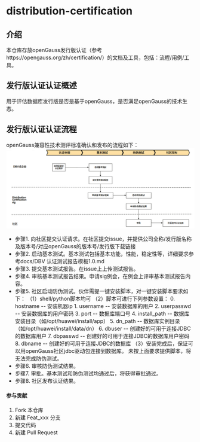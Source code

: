# distribution-certification

## 介绍
本仓库存放openGauss发行版认证（参考https://opengauss.org/zh/certification/）的文档及工具，包括：流程/用例/工具。

## 发行版认证认证概述
用于评估数据库发行版是否是基于openGauss，是否满足openGauss的技术生态。

## 发行版认证认证流程
openGauss兼容性技术测评标准确认和发布的流程如下：
![openGauss发行版认证流程](docs/openGuass发行版认证流程.png)

- 步骤1. 向社区提交认证请求。在社区提交issue，并提供公司全称/发行版名称及版本号/对应openGauss的版本号/发行版下载链接
- 步骤2. 启动基本测试。基本测试包括基本功能，性能，稳定性等，详细要求参考docs/DBV 认证测试报告模板1.0.md
- 步骤3. 提交基本测试报告。在issue上上传测试报告。
- 步骤4. 审核基本测试报告结果。申请sig例会，在例会上评审基本测试报告内容。
- 步骤5. 社区启动防伪测试。伙伴需提一键安装脚本，对一键安装脚本要求如下：
        （1）shell/python脚本均可
		（2）脚本可进行下列参数设置：
		     0. hostname -- 安装机器ip
			 1. username -- 安装数据库的用户
			 2. userpasswd -- 安装数据库的用户密码
			 3. port -- 数据库端口号
			 4. install_path -- 数据库安装目录（如/opt/huawei/install/app）
			 5. dn_path -- 数据库实例目录（如/opt/huawei/install/data/dn）
			 6. dbuser -- 创建好的可用于连接JDBC的数据库用户
			 7. dbpasswd -- 创建好的可用于连接JDBC的数据库用户密码
			 8. dbname -- 创建好的可用于连接JDBC的数据库
		（3）安装完成后，保证可以用openGauss社区jdbc驱动包连接到数据库。
		未按上面要求提供脚本，将无法完成防伪测试。
- 步骤6. 审核防伪测试结果。
- 步骤7. 审批。基本测试和防伪测试均通过后，将获得审批通过。
- 步骤8. 社区发布认证结果。

#### 参与贡献

1.  Fork 本仓库
2.  新建 Feat_xxx 分支
3.  提交代码
4.  新建 Pull Request

